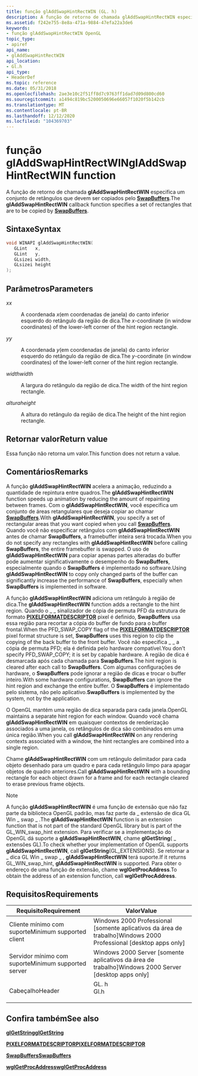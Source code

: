 ```yaml
---
title: função glAddSwapHintRectWIN (GL. h)
description: A função de retorno de chamada glAddSwapHintRectWIN especifica um conjunto de retângulos que devem ser copiados pelo SwapBuffers.
ms.assetid: f242e755-8e8a-471a-9884-47efa22a3de6
keywords:
- função glAddSwapHintRectWIN OpenGL
topic_type:
- apiref
api_name:
- glAddSwapHintRectWIN
api_location:
- Gl.h
api_type:
- HeaderDef
ms.topic: reference
ms.date: 05/31/2018
ms.openlocfilehash: 2ae3e10c2f51ff8d7c9763ff1dad7d09d800cd60
ms.sourcegitcommit: a1494c819bc5200050696e66057f1020f5b142cb
ms.translationtype: MT
ms.contentlocale: pt-BR
ms.lasthandoff: 12/12/2020
ms.locfileid: "104369703"
---
```

# <a name="gladdswaphintrectwin-function"></a><span data-ttu-id="3991a-104">função glAddSwapHintRectWIN</span><span class="sxs-lookup"><span data-stu-id="3991a-104">glAddSwapHintRectWIN function</span></span>

<span data-ttu-id="3991a-105">A função de retorno de chamada **glAddSwapHintRectWIN** especifica um conjunto de retângulos que devem ser copiados pelo [**SwapBuffers**](/windows/desktop/api/wingdi/nf-wingdi-swapbuffers).</span><span class="sxs-lookup"><span data-stu-id="3991a-105">The **glAddSwapHintRectWIN** callback function specifies a set of rectangles that are to be copied by [**SwapBuffers**](/windows/desktop/api/wingdi/nf-wingdi-swapbuffers).</span></span>

## <a name="syntax"></a><span data-ttu-id="3991a-106">Sintaxe</span><span class="sxs-lookup"><span data-stu-id="3991a-106">Syntax</span></span>


```C++
void WINAPI glAddSwapHintRectWIN(
   GLint   x,
   GLint   y,
   GLsizei width,
   GLsizei height
);
```



## <a name="parameters"></a><span data-ttu-id="3991a-107">Parâmetros</span><span class="sxs-lookup"><span data-stu-id="3991a-107">Parameters</span></span>

<dl> <dt>

<span data-ttu-id="3991a-108">*x*</span><span class="sxs-lookup"><span data-stu-id="3991a-108">*x*</span></span> 
</dt> <dd>

<span data-ttu-id="3991a-109">A coordenada *x*(em coordenadas de janela) do canto inferior esquerdo do retângulo da região de dica.</span><span class="sxs-lookup"><span data-stu-id="3991a-109">The *x*-coordinate (in window coordinates) of the lower-left corner of the hint region rectangle.</span></span>

</dd> <dt>

<span data-ttu-id="3991a-110">*y*</span><span class="sxs-lookup"><span data-stu-id="3991a-110">*y*</span></span> 
</dt> <dd>

<span data-ttu-id="3991a-111">A coordenada *y*(em coordenadas de janela) do canto inferior esquerdo do retângulo da região de dica.</span><span class="sxs-lookup"><span data-stu-id="3991a-111">The *y*-coordinate (in window coordinates) of the lower-left corner of the hint region rectangle.</span></span>

</dd> <dt>

<span data-ttu-id="3991a-112">*width*</span><span class="sxs-lookup"><span data-stu-id="3991a-112">*width*</span></span> 
</dt> <dd>

<span data-ttu-id="3991a-113">A largura do retângulo da região de dica.</span><span class="sxs-lookup"><span data-stu-id="3991a-113">The width of the hint region rectangle.</span></span>

</dd> <dt>

<span data-ttu-id="3991a-114">*altura*</span><span class="sxs-lookup"><span data-stu-id="3991a-114">*height*</span></span> 
</dt> <dd>

<span data-ttu-id="3991a-115">A altura do retângulo da região de dica.</span><span class="sxs-lookup"><span data-stu-id="3991a-115">The height of the hint region rectangle.</span></span>

</dd> </dl>

## <a name="return-value"></a><span data-ttu-id="3991a-116">Retornar valor</span><span class="sxs-lookup"><span data-stu-id="3991a-116">Return value</span></span>

<span data-ttu-id="3991a-117">Essa função não retorna um valor.</span><span class="sxs-lookup"><span data-stu-id="3991a-117">This function does not return a value.</span></span>

## <a name="remarks"></a><span data-ttu-id="3991a-118">Comentários</span><span class="sxs-lookup"><span data-stu-id="3991a-118">Remarks</span></span>

<span data-ttu-id="3991a-119">A função **glAddSwapHintRectWIN** acelera a animação, reduzindo a quantidade de repintura entre quadros.</span><span class="sxs-lookup"><span data-stu-id="3991a-119">The **glAddSwapHintRectWIN** function speeds up animation by reducing the amount of repainting between frames.</span></span> <span data-ttu-id="3991a-120">Com o **glAddSwapHintRectWIN**, você especifica um conjunto de áreas retangulares que deseja copiar ao chamar [**SwapBuffers**](/windows/desktop/api/wingdi/nf-wingdi-swapbuffers).</span><span class="sxs-lookup"><span data-stu-id="3991a-120">With **glAddSwapHintRectWIN**, you specify a set of rectangular areas that you want copied when you call [**SwapBuffers**](/windows/desktop/api/wingdi/nf-wingdi-swapbuffers).</span></span> <span data-ttu-id="3991a-121">Quando você não especificar retângulos com **glAddSwapHintRectWIN** antes de chamar **SwapBuffers**, a framebuffer inteira será trocada.</span><span class="sxs-lookup"><span data-stu-id="3991a-121">When you do not specify any rectangles with **glAddSwapHintRectWIN** before calling **SwapBuffers**, the entire framebuffer is swapped.</span></span> <span data-ttu-id="3991a-122">O uso de **glAddSwapHintRectWIN** para copiar apenas partes alteradas do buffer pode aumentar significativamente o desempenho do **SwapBuffers**, especialmente quando o **SwapBuffers** é implementado no software.</span><span class="sxs-lookup"><span data-stu-id="3991a-122">Using **glAddSwapHintRectWIN** to copy only changed parts of the buffer can significantly increase the performance of **SwapBuffers**, especially when **SwapBuffers** is implemented in software.</span></span>

<span data-ttu-id="3991a-123">A função **glAddSwapHintRectWIN** adiciona um retângulo à região de dica.</span><span class="sxs-lookup"><span data-stu-id="3991a-123">The **glAddSwapHintRectWIN** function adds a rectangle to the hint region.</span></span> <span data-ttu-id="3991a-124">Quando o \_ \_ sinalizador de cópia de permuta PFD da estrutura de formato [**PIXELFORMATDESCRIPTOR**](/windows/win32/api/wingdi/ns-wingdi-pixelformatdescriptor) pixel é definido, **SwapBuffers** usa essa região para recortar a cópia do buffer de fundo para o buffer frontal.</span><span class="sxs-lookup"><span data-stu-id="3991a-124">When the PFD\_SWAP\_COPY flag of the [**PIXELFORMATDESCRIPTOR**](/windows/win32/api/wingdi/ns-wingdi-pixelformatdescriptor) pixel format structure is set, **SwapBuffers** uses this region to clip the copying of the back buffer to the front buffer.</span></span> <span data-ttu-id="3991a-125">Você não especifica \_ \_ a cópia de permuta PFD; ela é definida pelo hardware compatível.</span><span class="sxs-lookup"><span data-stu-id="3991a-125">You don't specify PFD\_SWAP\_COPY; it is set by capable hardware.</span></span> <span data-ttu-id="3991a-126">A região de dica é desmarcada após cada chamada para **SwapBuffers**.</span><span class="sxs-lookup"><span data-stu-id="3991a-126">The hint region is cleared after each call to **SwapBuffers**.</span></span> <span data-ttu-id="3991a-127">Com algumas configurações de hardware, o **SwapBuffers** pode ignorar a região de dicas e trocar o buffer inteiro.</span><span class="sxs-lookup"><span data-stu-id="3991a-127">With some hardware configurations, **SwapBuffers** can ignore the hint region and exchange the entire buffer.</span></span> <span data-ttu-id="3991a-128">O **SwapBuffers** é implementado pelo sistema, não pelo aplicativo.</span><span class="sxs-lookup"><span data-stu-id="3991a-128">**SwapBuffers** is implemented by the system, not by the application.</span></span>

<span data-ttu-id="3991a-129">O OpenGL mantém uma região de dica separada para cada janela.</span><span class="sxs-lookup"><span data-stu-id="3991a-129">OpenGL maintains a separate hint region for each window.</span></span> <span data-ttu-id="3991a-130">Quando você chama **glAddSwapHintRectWIN** em quaisquer contextos de renderização associados a uma janela, os retângulos de dica são combinados em uma única região.</span><span class="sxs-lookup"><span data-stu-id="3991a-130">When you call **glAddSwapHintRectWIN** on any rendering contexts associated with a window, the hint rectangles are combined into a single region.</span></span>

<span data-ttu-id="3991a-131">Chame **glAddSwapHintRectWIN** com um retângulo delimitador para cada objeto desenhado para um quadro e para cada retângulo limpo para apagar objetos de quadro anteriores.</span><span class="sxs-lookup"><span data-stu-id="3991a-131">Call **glAddSwapHintRectWIN** with a bounding rectangle for each object drawn for a frame and for each rectangle cleared to erase previous frame objects.</span></span>

> [!Note]  
> <span data-ttu-id="3991a-132">A função **glAddSwapHintRectWIN** é uma função de extensão que não faz parte da biblioteca OpenGL padrão, mas faz parte da \_ extensão de dica GL Win \_ swap \_ .</span><span class="sxs-lookup"><span data-stu-id="3991a-132">The **glAddSwapHintRectWIN** function is an extension function that is not part of the standard OpenGL library but is part of the GL\_WIN\_swap\_hint extension.</span></span> <span data-ttu-id="3991a-133">Para verificar se a implementação do OpenGL dá suporte a **glAddSwapHintRectWIN**, chame **glGetString**( \_ extensões GL).</span><span class="sxs-lookup"><span data-stu-id="3991a-133">To check whether your implementation of OpenGL supports **glAddSwapHintRectWIN**, call **glGetString**(GL\_EXTENSIONS).</span></span> <span data-ttu-id="3991a-134">Se retornar a \_ dica GL Win \_ swap \_ , **glAddSwapHintRectWIN** terá suporte.</span><span class="sxs-lookup"><span data-stu-id="3991a-134">If it returns GL\_WIN\_swap\_hint, **glAddSwapHintRectWIN** is supported.</span></span> <span data-ttu-id="3991a-135">Para obter o endereço de uma função de extensão, chame **wglGetProcAddress**.</span><span class="sxs-lookup"><span data-stu-id="3991a-135">To obtain the address of an extension function, call **wglGetProcAddress**.</span></span>

 

## <a name="requirements"></a><span data-ttu-id="3991a-136">Requisitos</span><span class="sxs-lookup"><span data-stu-id="3991a-136">Requirements</span></span>



| <span data-ttu-id="3991a-137">Requisito</span><span class="sxs-lookup"><span data-stu-id="3991a-137">Requirement</span></span> | <span data-ttu-id="3991a-138">Valor</span><span class="sxs-lookup"><span data-stu-id="3991a-138">Value</span></span> |
|-------------------------------------|---------------------------------------------------------------------------------|
| <span data-ttu-id="3991a-139">Cliente mínimo com suporte</span><span class="sxs-lookup"><span data-stu-id="3991a-139">Minimum supported client</span></span><br/> | <span data-ttu-id="3991a-140">Windows 2000 Professional \[somente aplicativos da área de trabalho\]</span><span class="sxs-lookup"><span data-stu-id="3991a-140">Windows 2000 Professional \[desktop apps only\]</span></span><br/>                      |
| <span data-ttu-id="3991a-141">Servidor mínimo com suporte</span><span class="sxs-lookup"><span data-stu-id="3991a-141">Minimum supported server</span></span><br/> | <span data-ttu-id="3991a-142">Windows 2000 Server \[somente aplicativos da área de trabalho\]</span><span class="sxs-lookup"><span data-stu-id="3991a-142">Windows 2000 Server \[desktop apps only\]</span></span><br/>                            |
| <span data-ttu-id="3991a-143">Cabeçalho</span><span class="sxs-lookup"><span data-stu-id="3991a-143">Header</span></span><br/>                   | <dl> <span data-ttu-id="3991a-144"><dt>GL. h</dt></span><span class="sxs-lookup"><span data-stu-id="3991a-144"><dt>Gl.h</dt></span></span> </dl> |



## <a name="see-also"></a><span data-ttu-id="3991a-145">Confira também</span><span class="sxs-lookup"><span data-stu-id="3991a-145">See also</span></span>

<dl> <dt>

[<span data-ttu-id="3991a-146">**glGetString**</span><span class="sxs-lookup"><span data-stu-id="3991a-146">**glGetString**</span></span>](glgetstring.md)
</dt> <dt>

[<span data-ttu-id="3991a-147">**PIXELFORMATDESCRIPTOR**</span><span class="sxs-lookup"><span data-stu-id="3991a-147">**PIXELFORMATDESCRIPTOR**</span></span>](/windows/win32/api/wingdi/ns-wingdi-pixelformatdescriptor)
</dt> <dt>

[<span data-ttu-id="3991a-148">**SwapBuffers**</span><span class="sxs-lookup"><span data-stu-id="3991a-148">**SwapBuffers**</span></span>](/windows/desktop/api/wingdi/nf-wingdi-swapbuffers)
</dt> <dt>

[<span data-ttu-id="3991a-149">**wglGetProcAddress**</span><span class="sxs-lookup"><span data-stu-id="3991a-149">**wglGetProcAddress**</span></span>](/windows/desktop/api/wingdi/nf-wingdi-wglgetprocaddress)
</dt> </dl>

 

 





